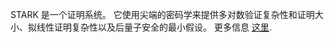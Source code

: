 STARK 是一个证明系统。 它使用尖端的密码学来提供多对数验证复杂性和证明大小、拟线性证明复杂性以及后量子安全的最小假设。 更多信息 [这里](https://starkware.co/stark/).